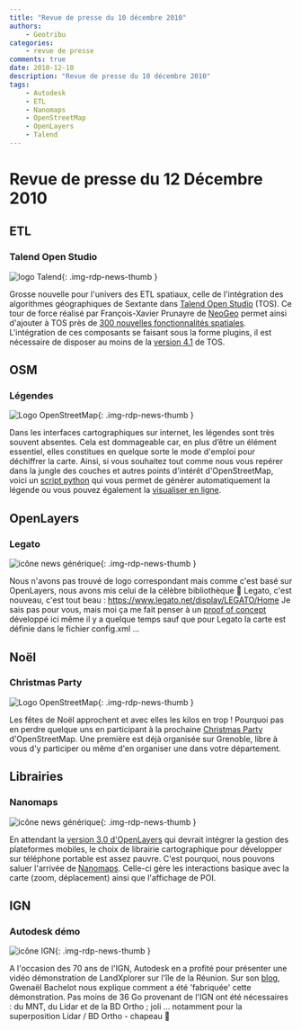 ```yaml
---
title: "Revue de presse du 10 décembre 2010"
authors:
    - Geotribu
categories:
    - revue de presse
comments: true
date: 2010-12-10
description: "Revue de presse du 10 décembre 2010"
tags:
    - Autodesk
    - ETL
    - Nanomaps
    - OpenStreetMap
    - OpenLayers
    - Talend
---
```


# Revue de presse du 12 Décembre 2010

## ETL

### Talend Open Studio

![logo Talend](https://cdn.geotribu.fr/img/logos-icones/entreprises_association/talend.jpg "logo Talend"){: .img-rdp-news-thumb }

Grosse nouvelle pour l'univers des ETL spatiaux, celle de l'intégration des algorithmes géographiques de Sextante dans [Talend Open Studio](http://www.talend.com/products-data-integration/talend-open-studio.php) (TOS). Ce tour de force réalisé par François-Xavier Prunayre de [NeoGeo](http://www.neogeo-online.net/blog/archives/612/) permet ainsi d'ajouter à TOS près de [300 nouvelles fonctionnalités spatiales](http://forge.osor.eu/plugins/wiki/index.php?The%20algorithms&id=13&type=g). L'intégration de ces composants se faisant sous la forme plugins, il est nécessaire de disposer au moins de la [version 4.1](http://www.talend.com/download.php#) de TOS.

## OSM

### Légendes

![Logo OpenStreetMap](https://cdn.geotribu.fr/img/logos-icones/OpenStreetMap/Openstreetmap.png "Logo OpenStreetMap"){: .img-rdp-news-thumb }

Dans les interfaces cartographiques sur internet, les légendes sont très souvent absentes. Cela est dommageable car, en plus d’être un élément essentiel, elles constitues en quelque sorte le mode d'emploi pour déchiffrer la carte. Ainsi, si vous souhaitez tout comme nous vous repérer dans la jungle des couches et autres points d'intérêt d'OpenStreetMap, voici un [script python](http://trac.openstreetmap.org/browser/applications/rendering/mapnik/legend.py) qui vous permet de générer automatiquement la légende ou vous pouvez également la [visualiser en ligne](http://dev-yves.dyndns.org/legend/page.html).

## OpenLayers

### Legato

![icône news générique](https://cdn.geotribu.fr/img/internal/icons-rdp-news/news.png "News Geotribu"){: .img-rdp-news-thumb }

Nous n'avons pas trouvé de logo correspondant mais comme c'est basé sur OpenLayers, nous avons mis celui de la célèbre bibliothèque :slightly_smiling_face: Legato, c'est nouveau, c'est tout beau : <https://www.legato.net/display/LEGATO/Home> Je sais pas pour vous, mais moi ça me fait penser à un [proof of concept](http://geotribu.net/node/270) développé ici même il y a quelque temps sauf que pour Legato la carte est définie dans le fichier config.xml ...

## Noël

### Christmas Party

![Logo OpenStreetMap](https://cdn.geotribu.fr/img/logos-icones/OpenStreetMap/Openstreetmap.png "Logo OpenStreetMap"){: .img-rdp-news-thumb }

Les fêtes de Noël approchent et avec elles les kilos en trop ! Pourquoi pas en perdre quelque uns en participant à la prochaine [Christmas Party](https://wiki.openstreetmap.org/wiki/Christmas_Party_2010) d'OpenStreetMap. Une première est déjà organisée sur Grenoble, libre à vous d'y participer ou même d'en organiser une dans votre département.

## Librairies

### Nanomaps

![icône news générique](https://cdn.geotribu.fr/img/internal/icons-rdp-news/news.png "News Geotribu"){: .img-rdp-news-thumb }

En attendant la [version 3.0 d'OpenLayers](https://openlayers.org/blog/2010/06/30/openlayers-3-on-github/) qui devrait intégrer la gestion des plateformes mobiles, le choix de librairie cartographique pour développer sur téléphone portable est assez pauvre. C'est pourquoi, nous pouvons saluer l'arrivée de [Nanomaps](http://stella.laurenzo.org/2010/12/working-version-of-nanomaps/). Celle-ci gère les interactions basique avec la carte (zoom, déplacement) ainsi que l'affichage de POI.

## IGN

### Autodesk démo

![icône IGN](https://cdn.geotribu.fr/img/logos-icones/entreprises_association/ign.png "icône IGN"){: .img-rdp-news-thumb }

A l'occasion des 70 ans de l'IGN, Autodesk en a profité pour présenter une vidéo démonstration de LandXplorer sur l'île de la Réunion. Sur son [blog](http://geospatialfrance.typepad.com/geospatialfrance/2010/12/ile-de-la-reunion-en-3d-vido-hd-collaboration-ign-autodesk-dreal-reunion-36-go-dans-landxplorer.html), Gwenaël Bachelot nous explique comment a été 'fabriquée' cette démonstration. Pas moins de 36 Go provenant de l'IGN ont été nécessaires : du MNT, du Lidar et de la BD Ortho ; joli ... notamment pour la superposition Lidar / BD Ortho - chapeau :slightly_smiling_face:
